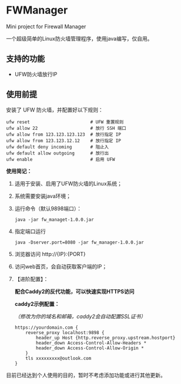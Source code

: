 # FWManager

Mini project for Firewall Manager

一个超级简单的Linux防火墙管理程序，使用java编写，仅自用。

## 支持的功能
- UFW防火墙放行IP

## 使用前提

安装了 UFW 防火墙，并配置好以下规则：  
```shell script
ufw reset                       # UFW 重置规则
ufw allow 22                    # 放行 SSH 端口
ufw allow from 123.123.123.123  # 放行指定 IP
ufw allow from 123.123.12.12    # 放行指定 IP
ufw default deny incoming       # 阻止入
ufw default allow outgoing      # 放行出
ufw enable                      # 启用 UFW
```

**使用简记：**

1. 适用于安装、启用了UFW防火墙的Linux系统；  
2. 系统需要安装java环境；  
3. 运行命令（默认9898端口）：  
    ```shell script
    java -jar fw_managet-1.0.0.jar
    ```
4. 指定端口运行  
    ```shell script
    java -Dserver.port=8080 -jar fw_manager-1.0.0.jar
    ```
5. 浏览器访问 http://{IP}:{PORT}  
6. 访问web首页，会自动获取客户端的IP；  
7. 【进阶配置】：  
    
    **配合Caddy2的反代功能，可以快速实现HTTPS访问**
    
    **caddy2示例配置：**
    
    *（修改为你的域名和邮箱，caddy2会自动配置SSL证书）*
    ```
    https://yourdomain.com {
        reverse_proxy localhost:9898 {
            header_up Host {http.reverse_proxy.upstream.hostport}
            header_down Access-Control-Allow-Headers *
            header_down Access-Control-Allow-Origin *
        }
        tls xxxxxxxxx@outlook.com
    }
    ```


目前已经达到个人使用的目的，暂时不考虑添加功能或进行其他更新。


